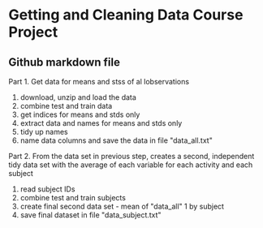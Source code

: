 # Getting and Cleaning Data Course Project
## Github markdown file

Part 1.
Get data for means and stss of al lobservations

1. download, unzip and load the data
2. combine test and train data
3. get indices for means and stds only
4. extract data and names for means and stds only
5. tidy up names
6. name data columns and save the data in file "data_all.txt"

Part 2.
From the data set in previous step, creates a second, independent tidy data set with the average of each variable for each activity and each subject

1. read subject IDs
2. combine test and train subjects
3. create final second data set - mean of "data_all" 1 by subject
4. save final dataset in file "data_subject.txt"
